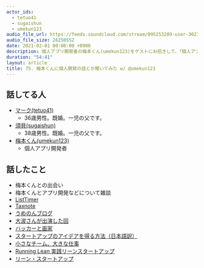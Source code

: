 ```yaml
---
actor_ids:
  - tetuo41
  - sugaishun
  - umekun123
audio_file_url: https://feeds.soundcloud.com/stream/995253289-user-302747142-yarukinai-75-2021-02-01.mp3
audio_file_size: 26250552
date: 2021-02-01 00:00:00 +0900
description: 個人アプリ開発者の梅本くん(umekun123)をゲストにお招きして、「個人アプリ開発」ついて話しました。
duration: "54:41"
layout: article
title: 75. 梅本くんに個人開発の話とか聞いてみた w/ @umekun123
---
```


## 話してる人
- [マーク(tetuo41)](https://twitter.com/tetuo41)
  - 36歳男性。既婚。一児の父です。
- [須貝(sugaishun)](https://twitter.com/sugaishun)
  - 38歳男性。既婚。一児の父です。
- [梅本くん(umekun123)](https://twitter.com/umekun123)
  - 個人アプリ開発者

## 話したこと
- 梅本くんとの出会い
- 梅本くんとアプリ開発などについて雑談
- [ListTimer](https://apps.apple.com/jp/app/id890352174)
- [Taxnote](https://www.taxnoteapp.com/)
- [うめのんブログ](http://umenon.com/)
- [大波さんが出演した回](https://yarukinai.fm/episode/45)
- [ハッカーと画家](https://www.amazon.co.jp/dp/4274065979)
- [スタートアップのアイデアを得る方法（日本語訳）](https://note.com/abirdwhale/n/nbe59e38f2d37)
- [小さなチーム、大きな仕事](https://www.amazon.co.jp/dp/B01NCJVL06)
- [Running Lean 実践リーンスタートアップ](https://www.amazon.co.jp/dp/4873115914)
- [リーン・スタートアップ](https://www.amazon.co.jp/dp/B00F3UTIQY)
